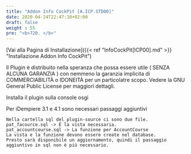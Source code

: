 ```yaml
---
title: "Addon Info CockPit [A.ICP.STD00]"
date: 2020-04-24T22:47:10+02:00
draft: false
weight : 55
pre: "<b>720. </b>"
---
```


[Vai alla Pagina di Installazione]({{< ref "InfoCockPit[ICP00].md" >}} "Installazione Addon Info CockPit")

Il Plugin è distribuito nella speranza che possa essere utile ( SENZA ALCUNA GARANZIA ) con nemmeno la garanzia implicita di COMMERCIABILITÀ o IDONEITÀ per un particolatre scopo. Vedere la GNU General Public License per maggiori dettagli.

Installa il plugin sulla console osgi

Per iDempiere 3.1 e 4.1 sono necessari passaggi aggiuntivi

    Nella cartella sql del plugin-source ci sono due file.
    pat_facource.sql -> È la vista necessaria.
    pat_accountcourse.sql -> La funzione per AccountCourse
    La vista e la funzione devono essere create nel database.
    Presto sarà disponibile un aggiornamento, quindi il passaggio aggiuntivo in sql non è più necessario.
